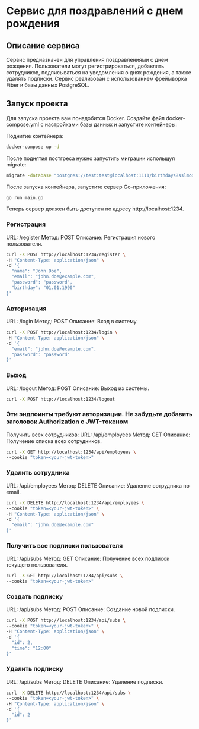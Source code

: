 # Сервис для поздравлений с днем рождения
## Описание сервиса
Сервис предназначен для управления поздравлениями с днем рождения. Пользователи могут регистрироваться, добавлять сотрудников, подписываться на уведомления о днях рождения, а также удалять подписки. Сервис реализован с использованием фреймворка Fiber и базы данных PostgreSQL.

## Запуск проекта
Для запуска проекта вам понадобится Docker. Создайте файл docker-compose.yml с настройками базы данных и запустите контейнеры:

Поднитие контейнера:
```bash
docker-compose up -d
```
После поднятия постгреса нужно запустить миграции испольщуя migrate:
```bash
migrate -database "postgres://test:test@localhost:1111/birthdays?sslmode=disable" -path "./db/migrations" up  
```
После запуска контейнера, запустите сервер Go-приложения:
```bash
go run main.go
```
Теперь сервер должен быть доступен по адресу http://localhost:1234.
### Регистрация
URL: /register
Метод: POST
Описание: Регистрация нового пользователя.
```bash
curl -X POST http://localhost:1234/register \
-H "Content-Type: application/json" \
-d '{
  "name": "John Doe",
  "email": "john.doe@example.com",
  "password": "password",
  "birthday": "01.01.1990"
}'
```
### Авторизация
URL: /login
Метод: POST
Описание: Вход в систему.
```bash
curl -X POST http://localhost:1234/login \
-H "Content-Type: application/json" \
-d '{
  "email": "john.doe@example.com",
  "password": "password"
}'
```
### Выход
URL: /logout
Метод: POST
Описание: Выход из системы.
```bash
curl -X POST http://localhost:1234/logout
```

### Эти эндпоинты требуют авторизации. Не забудьте добавить заголовок Authorization с JWT-токеном
Получить всех сотрудников:
URL: /api/employees
Метод: GET
Описание: Получение списка всех сотрудников.
```bash
curl -X GET http://localhost:1234/api/employees \
--cookie "token=<your-jwt-token>"
```
### Удалить сотрудника
URL: /api/employees
Метод: DELETE
Описание: Удаление сотрудника по email.
```bash
curl -X DELETE http://localhost:1234/api/employees \
--cookie "token=<your-jwt-token>" \
-H "Content-Type: application/json" \
-d '{
  "email": "john.doe@example.com"
}'
```
### Получить все подписки пользователя
URL: /api/subs
Метод: GET
Описание: Получение всех подписок текущего пользователя.
```bash
curl -X GET http://localhost:1234/api/subs \
--cookie "token=<your-jwt-token>"
```
### Создать подписку
URL: /api/subs
Метод: POST
Описание: Создание новой подписки.
```bash
curl -X POST http://localhost:1234/api/subs \
--cookie "token=<your-jwt-token>" \
-H "Content-Type: application/json" \
-d '{
  "id": 2,
  "time": "12:00"
}'
```
### Удалить подписку
URL: /api/subs
Метод: DELETE
Описание: Удаление подписки.
```bash
curl -X DELETE http://localhost:1234/api/subs \
--cookie "token=<your-jwt-token>" \
-H "Content-Type: application/json" \
-d '{
  "id": 2
}'
```
